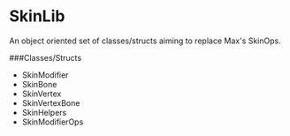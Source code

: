 # SkinLib
An object oriented set of classes/structs aiming to replace Max's SkinOps.

###Classes/Structs

- SkinModifier
- SkinBone
- SkinVertex
- SkinVertexBone
- SkinHelpers
- SkinModifierOps